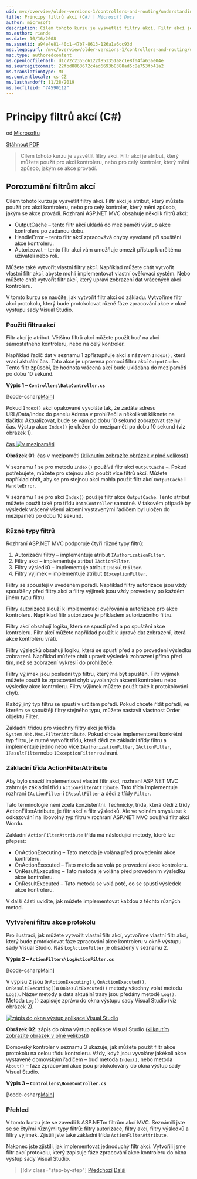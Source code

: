 ```yaml
---
uid: mvc/overview/older-versions-1/controllers-and-routing/understanding-action-filters-cs
title: Principy filtrů akcí (C#) | Microsoft Docs
author: microsoft
description: Cílem tohoto kurzu je vysvětlit filtry akcí. Filtr akcí je atribut, který můžete použít pro akci kontroleru, nebo pro celý kontroler...
ms.author: riande
ms.date: 10/16/2008
ms.assetid: a94e4e81-40c1-47b7-8613-126a1a6cc93d
msc.legacyurl: /mvc/overview/older-versions-1/controllers-and-routing/understanding-action-filters-cs
msc.type: authoredcontent
ms.openlocfilehash: d1c72c2355c6122f851351a8c1e8f04fa63ae04e
ms.sourcegitcommit: 22fbd8863672c4ad6693b8388ad5c8e753fb41a2
ms.translationtype: MT
ms.contentlocale: cs-CZ
ms.lasthandoff: 11/28/2019
ms.locfileid: "74590112"
---
```

# <a name="understanding-action-filters-c"></a>Principy filtrů akcí (C#)

od [Microsoftu](https://github.com/microsoft)

[Stáhnout PDF](https://download.microsoft.com/download/e/f/3/ef3f2ff6-7424-48f7-bdaa-180ef64c3490/ASPNET_MVC_Tutorial_14_CS.pdf)

> Cílem tohoto kurzu je vysvětlit filtry akcí. Filtr akcí je atribut, který můžete použít pro akci kontroleru, nebo pro celý kontroler, který mění způsob, jakým se akce provádí.

## <a name="understanding-action-filters"></a>Porozumění filtrům akcí

Cílem tohoto kurzu je vysvětlit filtry akcí. Filtr akcí je atribut, který můžete použít pro akci kontroleru, nebo pro celý kontroler, který mění způsob, jakým se akce provádí. Rozhraní ASP.NET MVC obsahuje několik filtrů akcí:

- OutputCache – tento filtr akcí ukládá do mezipaměti výstup akce kontroleru po zadanou dobu.
- HandleError – tento filtr akcí zpracovává chyby vyvolané při spuštění akce kontroleru.
- Autorizovat – tento filtr akcí vám umožňuje omezit přístup k určitému uživateli nebo roli.

Můžete také vytvořit vlastní filtry akcí. Například můžete chtít vytvořit vlastní filtr akcí, abyste mohli implementovat vlastní ověřovací systém. Nebo můžete chtít vytvořit filtr akcí, který upraví zobrazení dat vrácených akcí kontroleru.

V tomto kurzu se naučíte, jak vytvořit filtr akcí od základu. Vytvoříme filtr akcí protokolu, který bude protokolovat různé fáze zpracování akce v okně výstupu sady Visual Studio.

### <a name="using-an-action-filter"></a>Použití filtru akcí

Filtr akcí je atribut. Většinu filtrů akcí můžete použít buď na akci samostatného kontroleru, nebo na celý kontroler.

Například řadič dat v seznamu 1 zpřístupňuje akci s názvem `Index()`, která vrací aktuální čas. Tato akce je upravena pomocí filtru akcí `OutputCache`. Tento filtr způsobí, že hodnota vrácená akcí bude ukládána do mezipaměti po dobu 10 sekund.

**Výpis 1 – `Controllers\DataController.cs`**

[!code-csharp[Main](understanding-action-filters-cs/samples/sample1.cs)]

Pokud `Index()` akci opakovaně vyvoláte tak, že zadáte adresu URL/Data/Index do panelu Adresa v prohlížeči a několikrát kliknete na tlačítko Aktualizovat, bude se vám po dobu 10 sekund zobrazovat stejný čas. Výstup akce `Index()` je uložen do mezipaměti po dobu 10 sekund (viz obrázek 1).

[čas ![v mezipaměti](understanding-action-filters-cs/_static/image2.png)](understanding-action-filters-cs/_static/image1.png)

**Obrázek 01**: čas v mezipaměti ([kliknutím zobrazíte obrázek v plné velikosti](understanding-action-filters-cs/_static/image3.png))

V seznamu 1 se pro metodu `Index()` používá filtr akcí `OutputCache` –. Pokud potřebujete, můžete pro stejnou akci použít více filtrů akcí. Můžete například chtít, aby se pro stejnou akci mohla použít filtr akcí `OutputCache` i `HandleError`.

V seznamu 1 se pro akci `Index()` použije filtr akce `OutputCache`. Tento atribut můžete použít také pro třídu `DataController` samotné. V takovém případě by výsledek vrácený všemi akcemi vystavenými řadičem byl uložen do mezipaměti po dobu 10 sekund.

### <a name="the-different-types-of-filters"></a>Různé typy filtrů

Rozhraní ASP.NET MVC podporuje čtyři různé typy filtrů:

1. Autorizační filtry – implementuje atribut `IAuthorizationFilter`.
2. Filtry akcí – implementuje atribut `IActionFilter`.
3. Filtry výsledků – implementuje atribut `IResultFilter`.
4. Filtry výjimek – implementuje atribut `IExceptionFilter`.

Filtry se spouštějí v uvedeném pořadí. Například filtry autorizace jsou vždy spouštěny před filtry akcí a filtry výjimek jsou vždy provedeny po každém jiném typu filtru.

Filtry autorizace slouží k implementaci ověřování a autorizace pro akce kontroleru. Například filtr autorizace je příkladem autorizačního filtru.

Filtry akcí obsahují logiku, která se spustí před a po spuštění akce kontroleru. Filtr akcí můžete například použít k úpravě dat zobrazení, která akce kontroleru vrátí.

Filtry výsledků obsahují logiku, která se spustí před a po provedení výsledku zobrazení. Například můžete chtít upravit výsledek zobrazení přímo před tím, než se zobrazení vykreslí do prohlížeče.

Filtry výjimek jsou poslední typ filtru, který má být spuštěn. Filtr výjimek můžete použít ke zpracování chyb vyvolaných akcemi kontroleru nebo výsledky akce kontroleru. Filtry výjimek můžete použít také k protokolování chyb.

Každý jiný typ filtru se spustí v určitém pořadí. Pokud chcete řídit pořadí, ve kterém se spouštějí filtry stejného typu, můžete nastavit vlastnost Order objektu Filter.

Základní třídou pro všechny filtry akcí je třída `System.Web.Mvc.FilterAttribute`. Pokud chcete implementovat konkrétní typ filtru, je nutné vytvořit třídu, která dědí ze základní třídy filtru a implementuje jedno nebo více `IAuthorizationFilter`, `IActionFilter`, `IResultFilter`nebo `IExceptionFilter` rozhraní.

### <a name="the-base-actionfilterattribute-class"></a>Základní třída ActionFilterAttribute

Aby bylo snazší implementovat vlastní filtr akcí, rozhraní ASP.NET MVC zahrnuje základní třídu `ActionFilterAttribute`. Tato třída implementuje rozhraní `IActionFilter` i `IResultFilter` a dědí z třídy `Filter`.

Tato terminologie není zcela konzistentní. Technicky, třída, která dědí z třídy ActionFilterAttribute, je filtr akcí a filtr výsledků. Ale ve volném smyslu se k odkazování na libovolný typ filtru v rozhraní ASP.NET MVC používá filtr akcí Wordu.

Základní `ActionFilterAttribute` třída má následující metody, které lze přepsat:

- OnActionExecuting – Tato metoda je volána před provedením akce kontroleru.
- OnActionExecuted – Tato metoda se volá po provedení akce kontroleru.
- OnResultExecuting – Tato metoda je volána před provedením výsledku akce kontroleru.
- OnResultExecuted – Tato metoda se volá poté, co se spustí výsledek akce kontroleru.

V další části uvidíte, jak můžete implementovat každou z těchto různých metod.

### <a name="creating-a-log-action-filter"></a>Vytvoření filtru akce protokolu

Pro ilustraci, jak můžete vytvořit vlastní filtr akcí, vytvoříme vlastní filtr akcí, který bude protokolovat fáze zpracování akce kontroleru v okně výstupu sady Visual Studio. Náš `LogActionFilter` je obsažený v seznamu 2.

**Výpis 2 – `ActionFilters\LogActionFilter.cs`**

[!code-csharp[Main](understanding-action-filters-cs/samples/sample2.cs)]

V výpisu 2 jsou `OnActionExecuting()`, `OnActionExecuted()`, `OnResultExecuting()`a `OnResultExecuted()` metody všechny volat metodu `Log()`. Název metody a data aktuální trasy jsou předány metodě `Log()`. Metoda `Log()` zapisuje zprávu do okna výstupu sady Visual Studio (viz obrázek 2).

[![zápis do okna výstup aplikace Visual Studio](understanding-action-filters-cs/_static/image5.png)](understanding-action-filters-cs/_static/image4.png)

**Obrázek 02**: zápis do okna výstup aplikace Visual Studio ([kliknutím zobrazíte obrázek v plné velikosti](understanding-action-filters-cs/_static/image6.png))

Domovský kontroler v seznamu 3 ukazuje, jak můžete použít filtr akce protokolu na celou třídu kontroleru. Vždy, když jsou vyvolány jakékoli akce vystavené domovským řadičem – buď metoda `Index()`, nebo metoda `About()` – fáze zpracování akce jsou protokolovány do okna výstup sady Visual Studio.

**Výpis 3 – `Controllers\HomeController.cs`**

[!code-csharp[Main](understanding-action-filters-cs/samples/sample3.cs)]

### <a name="summary"></a>Přehled

V tomto kurzu jste se zavedli k ASP.NETm filtrům akcí MVC. Seznámili jste se se čtyřmi různými typy filtrů: filtry autorizace, filtry akcí, filtry výsledků a filtry výjimek. Zjistili jste také základní třídu `ActionFilterAttribute`.

Nakonec jste zjistili, jak implementovat jednoduchý filtr akcí. Vytvořili jsme filtr akcí protokolu, který zapisuje fáze zpracování akce kontroleru do okna výstup sady Visual Studio.

> [!div class="step-by-step"]
> [Předchozí](asp-net-mvc-routing-overview-cs.md)
> [Další](improving-performance-with-output-caching-cs.md)
